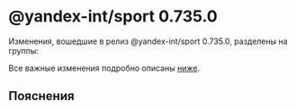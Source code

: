 # @yandex-int/sport 0.735.0

<!-- ЧЕЛОВЕЧЕСКОЕ ВСТУПЛЕНИЕ -->

Изменения, вошедшие в релиз @yandex-int/sport 0.735.0, разделены на группы:

Все важные изменения подробно описаны [ниже](#Пояснения).

## Пояснения

